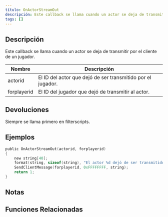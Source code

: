 ```yaml
---
título: OnActorStreamOut
descripción: Este callback se llama cuando un actor se deja de transmitir por el cliente de un jugador.
tags: []
---
```


<VersionWarnES name='callback' version='SA-MP 0.3.7' />

## Descripción

Este callback se llama cuando un actor se deja de transmitir por el cliente de un jugador.

| Nombre      | Descripción                                                    |
| ----------- | -------------------------------------------------------------- |
| actorid     | El ID del actor que dejó de ser transmitido por el jugador.    |
| forplayerid | El ID del jugador que dejó de transmitir al actor.             |

## Devoluciones

Siempre se llama primero en filterscripts.

## Ejemplos

```c
public OnActorStreamOut(actorid, forplayerid)
{
    new string[40];
    format(string, sizeof(string), "El actor %d dejó de ser transmitido a tu jugador.", actorid);
    SendClientMessage(forplayerid, 0xFFFFFFFF, string);
    return 1;
}
```

## Notas

<TipNPCCallbacksES />

## Funciones Relacionadas
